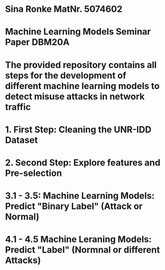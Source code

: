 # Sina Ronke MatNr. 5074602

# Machine Learning Models Seminar Paper DBM20A

# The provided repository contains all steps for the development of different machine learning models to detect misuse attacks in network traffic

# 1. First Step:  Cleaning the UNR-IDD Dataset

# 2. Second Step: Explore features and Pre-selection

# 3.1 - 3.5:      Machine Learning Models: Predict "Binary Label" (Attack or Normal)

# 4.1 - 4.5       Machine Leraning Models: Predict "Label" (Normnal or different Attacks)
